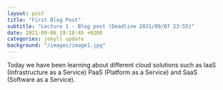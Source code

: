 ```yaml
---
layout: post
title: "First Blog Post"
subtitle: "Lecture 1 - Blog post (Deadline 2021/09/07 23:55)"
date: 2021-09-06 19:10:45 +0200
categories: jekyll update
background: "/images/image1.jpg"
---
```


Today we have been learning about different cloud solutions such as IaaS (Infrastructure as a Service) PaaS (Platform as a Service) and SaaS (Software as a Service).
